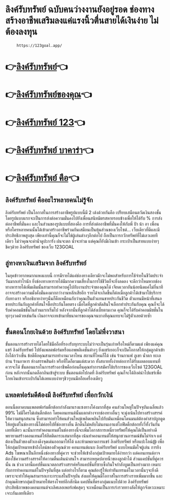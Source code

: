 
# ลิงค์รับทรัพย์ ฉบับคนว่างงานยังอยู่รอด ช่องทางสร้างอาชีพเสริมลงแค่แรงนิ้วตื่นสายได้เงินง่าย ไม่ต้องลงทุน


         https://123goal.app/


# 👉[ลิงค์รับทรัพย์](https://123goal.app/)👈
# 👉[ลิงค์รับทรัพย์ของคุณ](https://123goal.app/)👈
# 👉[ลิงค์รับทรัพย์ 123](https://123goal.app/)👈
# 👉[ลิงค์รับทรัพย์ บาคาร่า](https://123goal.app/)👈
# 👉[ลิงค์รับทรัพย์ คือ](https://123goal.app/)👈

## ลิงค์รับทรัพย์ คืออะไรหลายคนไม่รู้จัก
ลิงค์รับทรัพย์ เป็นโอกาสในการสร้างอาชีพรูปแบบนี้มี 2 เด้งด้วยกันคือ เปรียบเสมือนตวัดเงินสองชั้น โดยรูปแบบแรกจะเป็นการส่งต่อความมั่นคงไปยังเพื่อนสนิทมิตรสหายรอบข้างเพื่อให้ได้รับ % การส่งต่ออาชีพที่มั่นคง และในส่วนของรูปแบบที่สองคือ การที่ส่งต่ออาชีพที่มั่นคงให้กับพี่ ป้า น้า อา เพื่อน หรือใครหลายคนนั้นได้เข้ามาสร้างอาชีพร่วมกันเสมือนเป็นหุ้นส่วนของเว็บไซต์… เว็บเดียวที่ดีและมีประสิทธิภาพสูงสุด เพียงเท่านี้คุณก็จะไม่ใช่ผู้เล่นต่างๆอีกต่อไป ถือเป็นการกวักทรัพย์ที่ไม่เลวเลยทีเดียว ไม่ว่าคุณจะดำน้ำดูปะการัง ฝนจะตก น้ำจะท่วม แต่คุณก็ยังมีเงินเข้า กระเป๋าเป็นสายแบบง่ายๆชิคๆด้วย ลิงค์รับทรัพย์ ของเว็บ 123GOAL
## ลู่ทางหาเงินเสริมจาก ลิงค์รับทรัพย์
ในยุคข้าวยากหมากแพงแบบนี้ การมีรายได้แค่ช่องทางเดียวมักจะไม่พอสำหรับการใช้จ่ายในชีวิตประจำวันมากเท่าไรนัก ยิ่งช่องทางหารายได้มีมากความเสี่ยงในการใช้ชีวิตก็จะยิ่งลดลง จะดีกว่าไหมหากช่องทางหารายได้เพิ่มเติมนั้นสามารถทำควบคู่ไปกับงานประจำของคุณได้ เจียดเวลาอันน้อยนิดแค่ไม่กี่นาที อาจจะสร้างความมั่งคั่งมั่นคงมากกว่างานหลักเสียอีก รายได้จะเกิดขึ้นก็ต่อเมื่อลูกค้าได้เข้ามาใช้บริการกับทางเรา หรืออธิบายง่ายๆนั่นก็คือเหมือนกับว่าคุณเป็นตัวแทนขายประกันชีวิต ตัวแทนมีหน้าที่เสนอขายประกันกับลูกค้าที่สนใจซื้อประกันโดยตรง เมื่อใดที่ลูกค้าตัดสินใจเลือกทำประกันกับคุณ คุณก็จะได้รับค่าคอมมิชชั่นในส่วนแรกเริ่มไป หลังจากนั้นที่ลูกค้าได้ส่งเบี้ยตามงวด คุณก็จะได้รับค่าคอมมิชชั่นในทุกๆงวดด้วยเช่นกัน เงินอาจจะเทเข้ามาที่ธนาคารของคุณจนบางทีคุณแทบจะไม่รู้ตัวเลยด้วยซ้ำ
## ขั้นตอนโกยเงินด้วย ลิงค์รับทรัพย์ โดยไม่พึ่งวาสนา
ขั้นตอนการสร้างรายได้โดยใช้มือถือที่รองรับทุกระบบไม่ว่าจะเป็นรุ่นเก่าหรือใหม่ก็ตามแต่ เพียงแค่คุณแชร์ ลิงค์รับทรัพย์ ไปยังแพลตฟอร์มหรือแอพพลิเคชั่นต่างๆ ยิ่งแชร์เยอะก็จะเปิดโอกาสให้กลุ่มลูกค้าเข้าถึงได้กว้างขึ้น ข้อดีคือคุณสามารถทำงานเวลาไหน สถานที่ไหนก็ได้ เช่น ร้านกาแฟ ภูเขา น้ำตก ทะเล บ้าน ร้านอาหาร ห้างสรรพสินค้า หรือที่ใดก็ตามแต่สะดวก ทั้งสบายทั้งง่ายต่อการได้รับผลตอบแทนที่ควรจะได้ ขั้นตอนแรกในการสร้างอาชีพคือก่อนอื่นคุณทำการสมัครใช้บริการของเว็บไซต์ 123GOAL ก่อน หลังจากนั้นกดล็อกอินเข้าสู่ระบบ ขั้นตอนต่อไปกดที่ ลิงค์รับทรัพย์ คุณก็จะได้ลิงค์นำไปแชร์เพื่อโกยเงินเข้ากระเป๋ากันได้เลยแบบง่ายๆชิวๆบนมือถือเครื่องเดียวู
## แพลตฟอร์มดีต้องมี ลิงค์รับทรัพย์ เพื่อกวักเงิน์    
ตอนนี้ตลาดบนแพลตฟอร์มติ้กต้อกกำลังมาแรงแซงทางโค้งมากที่สุด คนส่วนใหญ่ในปัจจุบันเฉลี่ยแล้ว 99% ไม่มีใครไม่เล่นติ้กต้อก โดยคอนเทนต์นั้นแตกต่างจากช่องทางอื่นๆ จะมุ่งเน้นไปทางสร้างสรรค์ให้ความสนุกสนาน ซึ่งสามารถทำให้คนส่วนใหญ่เพลิดเพลินไปกับมันเหมือนโดนมนต์ต้องคำสาปถูกดูดให้อยู่แต่ในช่องทางนี้ไม่ค่อยไปที่ช่องทางอื่น ดึกดื่นไม่หลับไม่นอนเอาแต่ไถฟีดติ้กต้อกทั้งวี่ทั้งวันกันเลยทีเดียว ฉะนั้นการทำคอนเทนต์ในช่องทางนี้จะเพิ่มโอกาสการเหนี่ยวทรัพย์ให้คุณได้เป็นอย่างดี พยายามสร้างคอนเทนต์ให้ฮิตติดกระแสมากที่สุด เน้นทำคอนเทนต์ให้สนุกชวนอารมณ์ขันไม่จำเจ แต่ต้องเป็นตัวของตัวเองดึงจุดเด่นออกมาให้ได้ และห้ามพลาดการแชร์ ลิงค์รับทรัพย์ หรือแปะไลน์@ เพื่อให้กลุ่มเป้าหมายเข้าถึงไลน์ของตัวคุณด้วย
คอนเทนต์แนบ ลิงค์รับทรัพย์ แบบไหนมัดใจผู้เล่น
การยิง Ads โฆษณาเป็นอีกหนึ่งช่องทางที่คู่ควร จะช่วยให้เข้าถึงกลุ่มเป้าหมายได้ง่ายกว่า แต่คอนเทนต์อาจต้องใช้ความสร้างสรรค์ให้ความตื่นเต้นน่าสนใจ สามารถหยุดปลายนิ้วของลูกค้าได้ ส่วนแคปชั่นที่คู่ควรนั้น ณ ช่วงเวลานี้แคปชั่นแนวตลกสร้างสรรค์หรือแคปชั่นที่ซาบซึ้งกินใจกำลังบูมเป็นอย่างมาก เหมาะกับการทำคอนเทนต์ในปัจจุบันที่สุด แต่อย่างไรก็ตาม คุณต้องรู้ให้เท่าทันเทรนด์ในเวลานั้นๆจะยิ่งดี เพราะจะทำให้คุณสามารถเกาะกระแสในปัจจุบัน ส่งผลให้คุณมีโอกาสในการสร้างรายเพิ่มมากขึ้น และถ้าคุณศึกษากลุ่มเป้าหมายให้ตรงโจทย์อีกสักนิด แคปชั่นที่ตรงกลุ่มแนบไปด้วย ลิงค์รับทรัพย์ ประสิทธิภาพของคอนเทนต์จะเลิศเลอเพอร์เฟคสุดๆ จะเหมือนเป็นการเร่งรวยทางลัดให้ถูกจังหวะเหมาะเจาะกันเลยทีเดียว

